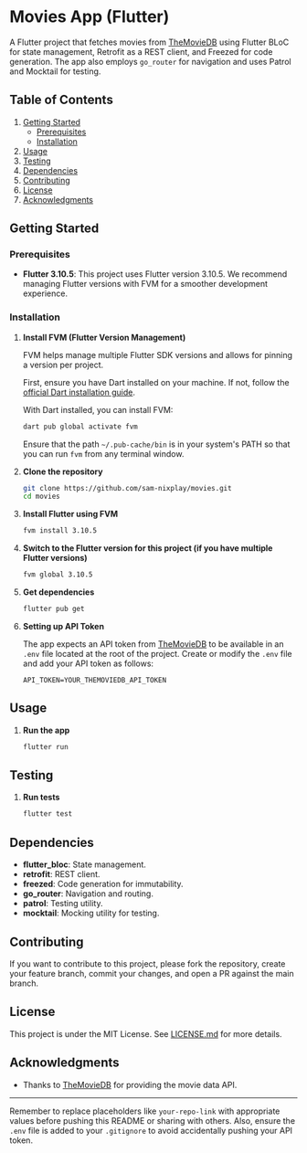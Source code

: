 # Movies App (Flutter)

A Flutter project that fetches movies from [TheMovieDB](https://www.themoviedb.org/) using Flutter BLoC for state management, Retrofit as a REST client, and Freezed for code generation. The app also employs `go_router` for navigation and uses Patrol and Mocktail for testing.

## Table of Contents
1. [Getting Started](#getting-started)
    - [Prerequisites](#prerequisites)
    - [Installation](#installation)
2. [Usage](#usage)
3. [Testing](#testing)
4. [Dependencies](#dependencies)
5. [Contributing](#contributing)
6. [License](#license)
7. [Acknowledgments](#acknowledgments)

## Getting Started

### Prerequisites

- **Flutter 3.10.5**: This project uses Flutter version 3.10.5. We recommend managing Flutter versions with FVM for a smoother development experience.

### Installation

1. **Install FVM (Flutter Version Management)**

    FVM helps manage multiple Flutter SDK versions and allows for pinning a version per project.

    First, ensure you have Dart installed on your machine. If not, follow the [official Dart installation guide](https://dart.dev/get-dart).

    With Dart installed, you can install FVM:
    ```bash
    dart pub global activate fvm
    ```

    Ensure that the path `~/.pub-cache/bin` is in your system's PATH so that you can run `fvm` from any terminal window.

2. **Clone the repository**
   ```bash
   git clone https://github.com/sam-nixplay/movies.git
   cd movies
   ```

3. **Install Flutter using FVM**
   ```bash
   fvm install 3.10.5
   ```

4. **Switch to the Flutter version for this project (if you have multiple Flutter versions)**
   ```bash
   fvm global 3.10.5
   ```

5. **Get dependencies**
   ```bash
   flutter pub get
   ```

6. **Setting up API Token**

   The app expects an API token from [TheMovieDB](https://www.themoviedb.org/) to be available in an `.env` file located at the root of the project. Create or modify the `.env` file and add your API token as follows:
   ```plaintext
   API_TOKEN=YOUR_THEMOVIEDB_API_TOKEN
   ```

## Usage

1. **Run the app**
   ```bash
   flutter run
   ```

## Testing

1. **Run tests**
   ```bash
   flutter test
   ```

## Dependencies

- **flutter_bloc**: State management.
- **retrofit**: REST client.
- **freezed**: Code generation for immutability.
- **go_router**: Navigation and routing.
- **patrol**: Testing utility.
- **mocktail**: Mocking utility for testing.

## Contributing

If you want to contribute to this project, please fork the repository, create your feature branch, commit your changes, and open a PR against the main branch.

## License

This project is under the MIT License. See [LICENSE.md](LICENSE.md) for more details.

## Acknowledgments

- Thanks to [TheMovieDB](https://www.themoviedb.org/) for providing the movie data API.

---

Remember to replace placeholders like `your-repo-link` with appropriate values before pushing this README or sharing with others. Also, ensure the `.env` file is added to your `.gitignore` to avoid accidentally pushing your API token.